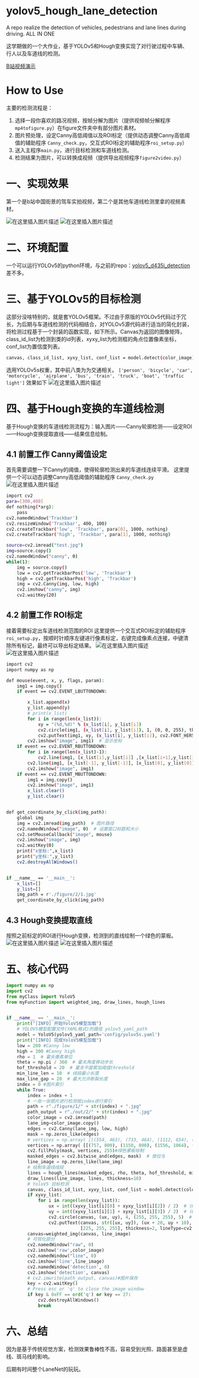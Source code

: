 # yolov5_hough_lane_detection
A repo realize the detection of vehicles, pedestrians and lane lines during driving. ALL IN ONE

这学期做的一个大作业，基于YOLOv5和Hough变换实现了对行驶过程中车辆、行人以及车道线的检测。

[B站视频演示](https://www.bilibili.com/video/BV1JD4y1H7bR/?vd_source=fb58e5b322a71f814e90d5eebc7585cf)

# How to Use

主要的检测流程是：

 1. 选择一段你喜欢的路况视频，按帧分解为图片（提供视频帧分解程序`mp4tofigure.py`）在figure文件夹中有部分图片素材。
 2. 图片预处理，设定Canny高低阈值以及ROI标定（提供动态调整Canny高低阈值的辅助程序 `Canny_check.py`，交互式ROI标定的辅助程序`roi_setup.py`）
 3. 送入主程序`main.py`，进行目标检测和车道线检测。
 4. 检测结果为图片，可以转换成视频（提供导出视频程序`figure2video.py`）
 
# 一、实现效果

第一个是b站中国街景的驾车实拍视频，第二个是其他车道线检测里拿的视频素材。


![在这里插入图片描述](https://github.com/Thinkin99/yolov5_hough_lane_detection/blob/main/figure_md/result1.png)
![在这里插入图片描述](https://github.com/Thinkin99/yolov5_hough_lane_detection/blob/main/figure_md/result2.png)

# 二、环境配置
一个可以运行YOLOv5的python环境，与之前的repo：[yolov5_d435i_detection](https://github.com/Thinkin99/yolov5_d435i_detection)差不多。


# 三、基于YOLOv5的目标检测
这部分没啥特别的，就是套YOLOv5框架。不过由于原版的YOLOv5代码过于冗长，为后期与车道线检测的代码相结合，对YOLOv5源代码进行适当的简化封装，将检测过程基于一个封装的函数实现，如下所示。Canvas为返回的图像矩阵，class_id_list为检测到类的id列表，xyxy_list为检测框的角点位置像素坐标，conf_list为置信度列表。

```bash
canvas, class_id_list, xyxy_list, conf_list = model.detect(color_image)
```

选用YOLOv5s权重，其中前八类为为交通相关。
`['person', 'bicycle', 'car', 'motorcycle', 'airplane', 'bus', 'train', 'truck', 'boat', 'traffic light']`
效果如下
![在这里插入图片描述](https://github.com/Thinkin99/yolov5_hough_lane_detection/blob/main/figure_md/yolo.jpg)
# 四、基于Hough变换的车道线检测
基于Hough变换的车道线检测流程为：输入图片——Canny轮廓检测——设定ROI——Hough变换提取直线——结果信息绘制。
## 4.1 前置工作 Canny阈值设定
首先需要调整一下Canny的阈值，使得轮廓检测出来的车道线连续平滑。
这里提供一个可以动态调整Canny高低阈值的辅助程序 `Canny_check.py`
![在这里插入图片描述](https://github.com/Thinkin99/yolov5_hough_lane_detection/blob/main/figure_md/canny_check.png)


```bash
import cv2
para=[300,400]
def nothing(*arg):
    pass
cv2.namedWindow('Trackbar')
cv2.resizeWindow('Trackbar', 400, 100)
cv2.createTrackbar('low', 'Trackbar', para[0], 1000, nothing)
cv2.createTrackbar('high', 'Trackbar', para[1], 1000, nothing)

source=cv2.imread("test.jpg")
img=source.copy()
cv2.namedWindow("canny", 0)
while(1):
    img = source.copy()
    low = cv2.getTrackbarPos('low', 'Trackbar')
    high = cv2.getTrackbarPos('high', 'Trackbar')
    img = cv2.Canny(img, low, high)
    cv2.imshow("canny", img)
    cv2.waitKey(20)
```
## 4.2 前置工作 ROI标定
接着需要标定出车道线检测范围的ROI
这里提供一个交互式ROI标定的辅助程序`roi_setup.py`，按顺时针顺序左键进行像素标定，右键完成像素点连接，中键清除所有标记，最终可以导出标定结果。
![在这里插入图片描述](https://github.com/Thinkin99/yolov5_hough_lane_detection/blob/main/figure_md/roi.png)
![在这里插入图片描述](https://github.com/Thinkin99/yolov5_hough_lane_detection/blob/main/figure_md/roi2.png)

```bash
import cv2
import numpy as np

def mouse(event, x, y, flags, param):
    img1 = img.copy()
    if event == cv2.EVENT_LBUTTONDOWN:

        x_list.append(x)
        y_list.append(y)
        # print(x_list)
        for i in range(len(x_list)):
            xy = "(%d,%d)" % (x_list[i], y_list[i])
            cv2.circle(img1, (x_list[i], y_list[i]), 1, (0, 0, 255), thickness=2)
            cv2.putText(img1, xy, (x_list[i], y_list[i]), cv2.FONT_HERSHEY_PLAIN, 2, (0, 0, 255), thickness=2)
        cv2.imshow("image", img1)  # 显示坐标
    if event == cv2.EVENT_RBUTTONDOWN:
        for i in range(len(x_list)-1):
            cv2.line(img1, [x_list[i],y_list[i]] ,[x_list[i+1],y_list[i+1]],(0,0,255),thickness=2)
        cv2.line(img1, [x_list[-1], y_list[-1]], [x_list[0], y_list[0]], (0, 0, 255), thickness=2)
        cv2.imshow("image", img1)
    if event == cv2.EVENT_MBUTTONDOWN:
        img1 = img.copy()
        cv2.imshow("image", img1)
        x_list.clear()
        y_list.clear()


def get_coordinate_by_click(img_path):
    global img
    img = cv2.imread(img_path)  # 图片路径
    cv2.namedWindow("image", 0)  # 设置窗口标题和大小
    cv2.setMouseCallback("image", mouse)
    cv2.imshow("image", img)
    cv2.waitKey(0)
    print("x坐标:",x_list)
    print("y坐标:",y_list)
    cv2.destroyAllWindows()


if __name__ == '__main__':
    x_list=[]
    y_list=[]
    img_path = r'./figure/2/1.jpg'
    get_coordinate_by_click(img_path)
```
## 4.3 Hough变换提取直线
按照之前标定的ROI进行Hough变换，检测到的直线绘制一个绿色的蒙板。
![在这里插入图片描述](https://github.com/Thinkin99/yolov5_hough_lane_detection/blob/main/figure_md/hough1.png)
![在这里插入图片描述](https://github.com/Thinkin99/yolov5_hough_lane_detection/blob/main/figure_md/hough2.png)
# 五、核心代码

```python
import numpy as np
import cv2
from myClass import YoloV5
from myFunction import weighted_img, draw_lines, hough_lines


if __name__ == '__main__':
    print("[INFO] 开始YoloV5模型加载")
    # YOLOV5模型配置文件(YAML格式)的路径 yolov5_yaml_path
    model = YoloV5(yolov5_yaml_path='config/yolov5s.yaml')
    print("[INFO] 完成YoloV5模型加载")
    low = 200 #Canny low
    high = 300 #Canny high
    rho = 1  # 霍夫像素单位
    theta = np.pi / 360  # 霍夫角度移动步长
    hof_threshold = 20  # 霍夫平面累加阈值threshold
    min_line_len = 10  # 线段最小长度
    max_line_gap = 20  # 最大允许断裂长度
    index = 0 #图片索引
    while True:
        index = index + 1
        # 一张一张图片进行检测按index进行索引
        path = r"./figure/1/" + str(index) + ".jpg"
        path_output = r"./out/2/" + str(index) + ".jpg"
        color_image = cv2.imread(path)
        lane_img=color_image.copy()
        edges = cv2.Canny(lane_img, low, high)
        mask = np.zeros_like(edges)
        # vertices = np.array( [[(554, 463), (733, 464), (1112, 654), (298, 671)]],dtype=np.int32)#素材2的ROI
        vertices = np.array( [[(757, 800), (1150, 800), (1556, 1064), (314, 1064)]],dtype=np.int32)#素材1的ROI
        cv2.fillPoly(mask, vertices, 255)#绿色蒙板绘制
        masked_edges = cv2.bitwise_and(edges, mask)  # 按位与
        line_image = np.zeros_like(lane_img)
        # 绘制车道线线段
        lines = hough_lines(masked_edges, rho, theta, hof_threshold, min_line_len, max_line_gap)
        draw_lines(line_image, lines, thickness=10)
        # YoloV5 目标检测
        canvas, class_id_list, xyxy_list, conf_list = model.detect(color_image)
        if xyxy_list:
            for i in range(len(xyxy_list)):
                ux = int((xyxy_list[i][0] + xyxy_list[i][2]) / 2)  # 计算像素坐标系的x
                uy = int((xyxy_list[i][1] + xyxy_list[i][3]) / 2)  # 计算像素坐标系的y
                cv2.circle(canvas, (ux, uy), 4, (255, 255, 255), 5)  # 标出中心点
                cv2.putText(canvas, str([ux, uy]), (ux + 20, uy + 10), 0, 1,
                            [225, 255, 255], thickness=2, lineType=cv2.LINE_AA)  # 标出坐标
        canvas=weighted_img(canvas, line_image)
        # 可视化部分
        cv2.namedWindow("raw", 0)
        cv2.imshow('raw',color_image)
        cv2.namedWindow("line", 0)
        cv2.imshow('line',line_image)
        cv2.namedWindow('detection', 0)
        cv2.imshow('detection', canvas)
        # cv2.imwrite(path_output, canvas)#图片保存
        key = cv2.waitKey()
        # Press esc or 'q' to close the image window
        if key & 0xFF == ord('q') or key == 27:
            cv2.destroyAllWindows()
            break

```
# 六、总结
因为是基于传统视觉方案，检测效果鲁棒性不高，容易受到光照、路面甚至是虚线、斑马线的影响。

后期有时间整个LaneNet的玩玩。

